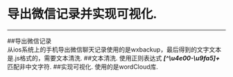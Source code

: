 # 导出微信记录并实现可视化. 

---
##导出微信记录  
从ios系统上的手机导出微信聊天记录使用的是wxbackup，最后得到的文字文本是.js格式的，需要文本清洗. 
##文本清洗. 
使用正则表达式
***[^\u4e00-\u9fa5]+***
匹配非中文字符. 
##实现可视化. 
使用的是wordCloud库. 
